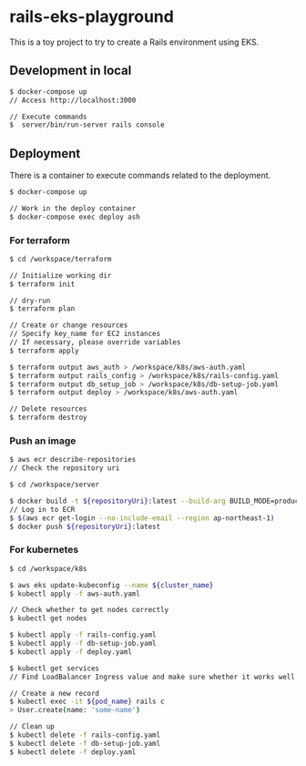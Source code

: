 # rails-eks-playground

This is a toy project to try to create a Rails environment using EKS.

## Development in local

```bash
$ docker-compose up
// Access http://localhost:3000

// Execute commands
$  server/bin/run-server rails console
```

## Deployment

There is a container to execute commands related to the deployment.

```bash
$ docker-compose up

// Work in the deploy container
$ docker-compose exec deploy ash
```

### For terraform
```bash
$ cd /workspace/terraform

// Initialize working dir
$ terraform init

// dry-run
$ terraform plan

// Create or change resources
// Specify key_name for EC2 instances
// If necessary, please override variables
$ terraform apply

$ terraform output aws_auth > /workspace/k8s/aws-auth.yaml
$ terraform output rails_config > /workspace/k8s/rails-config.yaml
$ terraform output db_setup_job > /workspace/k8s/db-setup-job.yaml
$ terraform output deploy > /workspace/k8s/aws-auth.yaml

// Delete resources
$ terraform destroy
```

### Push an image

```bash
$ aws ecr describe-repositories
// Check the repository uri

$ cd /workspace/server

$ docker build -t ${repositoryUri}:latest --build-arg BUILD_MODE=production .
// Log in to ECR
$ $(aws ecr get-login --no-include-email --region ap-northeast-1)
$ docker push ${repositoryUri}:latest
```

### For kubernetes

```bash
$ cd /workspace/k8s

$ aws eks update-kubeconfig --name ${cluster_name}
$ kubectl apply -f aws-auth.yaml

// Check whether to get nodes correctly
$ kubectl get nodes

$ kubectl apply -f rails-config.yaml
$ kubectl apply -f db-setup-job.yaml
$ kubectl apply -f deploy.yaml

$ kubectl get services
// Find LoadBalancer Ingress value and make sure whether it works well

// Create a new record
$ kubectl exec -it ${pod_name} rails c
> User.create(name: 'some-name')

// Clean up
$ kubectl delete -f rails-config.yaml
$ kubectl delete -f db-setup-job.yaml
$ kubectl delete -f deploy.yaml
```
